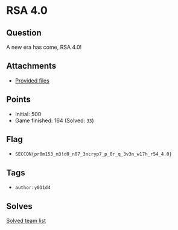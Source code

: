 # RSA 4.0
## Question
A new era has come, RSA 4.0!


## Attachments
- [Provided files](files/)

## Points
- Initial: 500
- Game finished: 164 (Solved: `33`)

## Flag
- `SECCON{pr0m153_m3!d0_n07_3ncryp7_p_0r_q_3v3n_w17h_r54_4.0}`

## Tags
- `author:y011d4`

## Solves
[Solved team list](./solves.md)